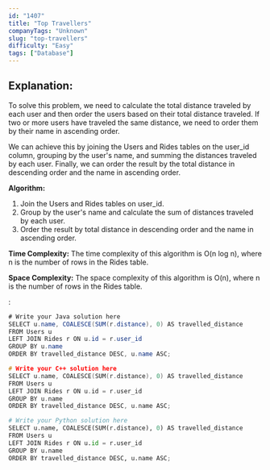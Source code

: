 ```yaml
---
id: "1407"
title: "Top Travellers"
companyTags: "Unknown"
slug: "top-travellers"
difficulty: "Easy"
tags: ["Database"]
---
```


## Explanation:
To solve this problem, we need to calculate the total distance traveled by each user and then order the users based on their total distance traveled. If two or more users have traveled the same distance, we need to order them by their name in ascending order.

We can achieve this by joining the Users and Rides tables on the user_id column, grouping by the user's name, and summing the distances traveled by each user. Finally, we can order the result by the total distance in descending order and the name in ascending order.

**Algorithm:**
1. Join the Users and Rides tables on user_id.
2. Group by the user's name and calculate the sum of distances traveled by each user.
3. Order the result by total distance in descending order and the name in ascending order.

**Time Complexity:**
The time complexity of this algorithm is O(n log n), where n is the number of rows in the Rides table.

**Space Complexity:**
The space complexity of this algorithm is O(n), where n is the number of rows in the Rides table.

:

```java
# Write your Java solution here
SELECT u.name, COALESCE(SUM(r.distance), 0) AS travelled_distance
FROM Users u
LEFT JOIN Rides r ON u.id = r.user_id
GROUP BY u.name
ORDER BY travelled_distance DESC, u.name ASC;
```

```cpp
# Write your C++ solution here
SELECT u.name, COALESCE(SUM(r.distance), 0) AS travelled_distance
FROM Users u
LEFT JOIN Rides r ON u.id = r.user_id
GROUP BY u.name
ORDER BY travelled_distance DESC, u.name ASC;
```

```python
# Write your Python solution here
SELECT u.name, COALESCE(SUM(r.distance), 0) AS travelled_distance
FROM Users u
LEFT JOIN Rides r ON u.id = r.user_id
GROUP BY u.name
ORDER BY travelled_distance DESC, u.name ASC;
```